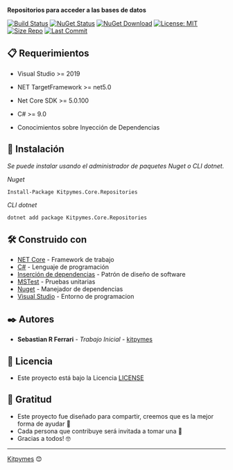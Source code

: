 ﻿**Repositorios para acceder a las bases de datos**

[![Build Status](https://github.com/kitpymes/template-netcore-repositories/workflows/Kitpymes.Core.Repositories/badge.svg)](https://github.com/kitpymes/template-netcore-repositories/actions) [![NuGet Status](https://img.shields.io/nuget/v/Kitpymes.Core.Repositories)](https://www.nuget.org/packages/Kitpymes.Core.Repositories/) [![NuGet Download](https://img.shields.io/nuget/dt/Kitpymes.Core.Repositories)](https://www.nuget.org/stats/packages/Kitpymes.Core.Repositories?groupby=Version) [![License: MIT](https://img.shields.io/badge/License-MIT-blue.svg)](https://github.com/kitpymes/template-netcore-repositories/blob/master/docs/LICENSE.txt) [![Size Repo](https://img.shields.io/github/repo-size/kitpymes/template-netcore-repositories)](https://github.com/kitpymes/template-netcore-repositories/) [![Last Commit](https://img.shields.io/github/last-commit/kitpymes/template-netcore-repositories)](https://github.com/kitpymes/template-netcore-repositories/) 

## 📋 Requerimientos 

* Visual Studio >= 2019

* NET TargetFramework >= net5.0

* Net Core SDK >= 5.0.100

* C# >= 9.0

* Conocimientos sobre Inyección de Dependencias


## 🔧 Instalación 

_Se puede instalar usando el administrador de paquetes Nuget o CLI dotnet._

_Nuget_

```
Install-Package Kitpymes.Core.Repositories
```

_CLI dotnet_

```
dotnet add package Kitpymes.Core.Repositories
```

## 🛠️ Construido con 

* [NET Core](https://dotnet.microsoft.com/download) - Framework de trabajo
* [C#](https://docs.microsoft.com/es-es/dotnet/csharp/) - Lenguaje de programación
* [Inserción de dependencias](https://docs.microsoft.com/es-es/aspnet/core/fundamentals/dependency-injection?view=aspnetcore-3.0) - Patrón de diseño de software
* [MSTest](https://docs.microsoft.com/es-es/dotnet/core/testing/unit-testing-with-mstest) - Pruebas unitarias
* [Nuget](https://www.nuget.org/) - Manejador de dependencias
* [Visual Studio](https://visualstudio.microsoft.com/) - Entorno de programacion


## ✒️ Autores 

* **Sebastian R Ferrari** - *Trabajo Inicial* - [kitpymes](https://kitpymes.com)


## 📄 Licencia 

* Este proyecto está bajo la Licencia [LICENSE](https://raw.githubusercontent.com/kitpymes/template-netcore-validations/master/docs/LICENSE.txt)


## 🎁 Gratitud 

* Este proyecto fue diseñado para compartir, creemos que es la mejor forma de ayudar 📢
* Cada persona que contribuye será invitada a tomar una 🍺 
* Gracias a todos! 🤓

---
[Kitpymes](https://github.com/kitpymes) 😊